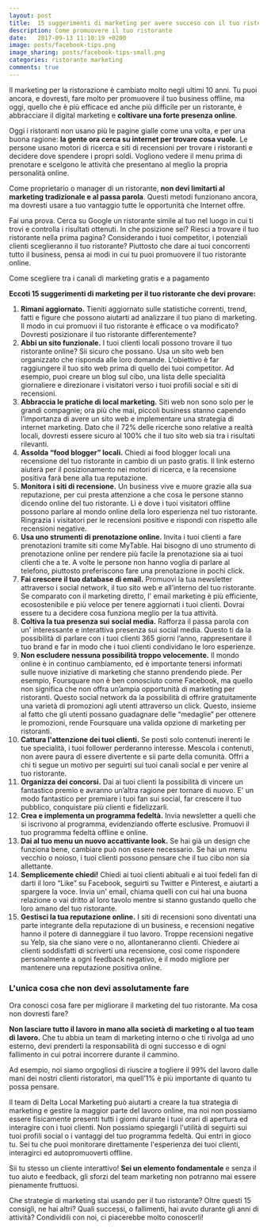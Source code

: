 ```yaml
---
layout: post
title:  15 suggerimenti di marketing per avere succeso con il tuo ristorante
description: Come promuovere il tuo ristorante
date:   2017-09-13 11:10:19 +0200
image: posts/facebook-tips.png
image_sharing: posts/facebook-tips-small.png
categories: ristorante marketing
comments: true
---
```



Il marketing per la ristorazione è cambiato molto negli ultimi 10 anni. Tu puoi ancora, e dovresti, fare molto per promuovere il tuo business offline, ma oggi, quello che è più efficace ed anche più difficile per un ristorante, è abbracciare il digital marketing e **coltivare una forte presenza online**.

Oggi i ristoranti non usano più le pagine gialle come una volta, e per una buona ragione: **la gente ora cerca su internet per trovare cosa vuole**. Le persone usano motori di ricerca e siti di recensioni per trovare i ristoranti e decidere dove spendere i propri soldi. Vogliono vedere il menu prima di prenotare e scelgono le attività che presentano al meglio la propria personalità online.

Come proprietario o manager di un ristorante, **non devi limitarti al marketing tradizionale e al passa parola**. Questi metodi funzionano ancora, ma dovresti usare a tuo vantaggio tutte le opportunità che Internet offre.

Fai una prova. Cerca su Google un ristorante simile al tuo nel luogo in cui ti trovi e controlla i risultati ottenuti. In che posizione sei? Riesci a trovare il tuo ristorante nella prima pagina? Considerando i tuoi competitor, i potenziali clienti sceglieranno il tuo ristorante? Piuttosto che dare ai tuoi concorrenti tutto il business, pensa ai modi in cui tu puoi promuovere il tuo ristorante online.

Come scegliere tra i canali di marketing gratis e a pagamento

**Eccoti 15 suggerimenti di marketing per il tuo ristorante che devi provare:**

1. **Rimani aggiornato.** Tieniti aggiornato sulle statistiche correnti, trend, fatti e figure che possono aiutarti ad analizzare il tuo piano di marketing. Il modo in cui promuovi il tuo ristorante è efficace o va modificato? Dovresti posizionare il tuo ristorante differentemente?
2. **Abbi un sito funzionale.** I tuoi clienti locali possono trovare il tuo ristorante online? Sii sicuro che possano. Usa un sito web ben organizzato che risponda alle loro domande. L'obiettivo è far raggiungere il tuo sito web prima di quello dei tuoi competitor. Ad esempio, puoi creare un blog sul cibo, una lista delle specialità giornaliere e direzionare i visitatori verso i tuoi profili social e siti di recensioni.
3. **Abbraccia le pratiche di local marketing.** Siti web non sono solo per le grandi compagnie; ora più che mai, piccoli business stanno capendo l’importanza di avere un sito web e implementare una strategia di internet marketing. Dato che il 72% delle ricerche sono relative a realtà locali, dovresti essere sicuro al 100% che il tuo sito web sia tra i risultati rilevanti.
4. **Assolda “food blogger” locali.** Chiedi ai food blogger locali una recensione del tuo ristorante in cambio di un pasto gratis. Il link esterno aiuterà per il posizionamento nei motori di ricerca, e la recensione positiva farà bene alla tua reputazione.
5. **Monitora i siti di recensione.** Un business vive e muore grazie alla sua reputazione, per cui presta attenzione a che cosa le persone stanno dicendo online del tuo ristorante. Lì è dove i tuoi visitatori offline possono parlare al mondo online della loro esperienza nel tuo ristorante. Ringrazia i visitatori per le recensioni positive e rispondi con rispetto alle recensioni negative.
6. **Usa uno strumenti di prenotazione online.** Invita i tuoi clienti a fare prenotazioni tramite siti come MyTable. Hai bisogno di uno strumento di prenotazione online per rendere più facile la prenotazione sia ai tuoi clienti che a te. A volte le persone non hanno voglia di parlare al telefono, piuttosto preferiscono fare una prenotazione in pochi click.
7. **Fai crescere il tuo database di email.** Promuovi la tua newsletter attraverso i social network, il tuo sito web e all’interno del tuo ristorante. Se comparato con il marketing diretto, l' email marketing è più efficiente, ecosostenibile e più veloce per tenere aggiornati i tuoi clienti. Dovrai essere tu a decidere cosa funziona meglio per la tua attività.
8. **Coltiva la tua presenza sui social media.** Rafforza il passa parola con un' interessante e interattiva presenza sui social media. Questo ti da la possibilità di parlare con i tuoi clienti 365 giorni l’anno, rappresentare il tuo brand e far in modo che i tuoi clienti condividano le loro esperienze.
9. **Non escludere nessuna possibilità troppo velocemente.** Il mondo online è in continuo cambiamento, ed è importante tenersi informati sulle nuove iniziative di marketing che stanno prendendo piede. Per esempio, Foursquare non è ben conosciuto come Facebook, ma quello non significa che non offra un’ampia opportunità di marketing per ristoranti. Questo social network da la possibilità  di offrire gratuitamente una varietà di promozioni agli utenti attraverso un click. Questo, insieme al fatto che gli utenti possano guadagnare delle “medaglie” per ottenere le promozioni, rende Foursquare una valida opzione di marketing per ristoranti.
10. **Cattura l'attenzione dei tuoi clienti.** Se posti solo contenuti inerenti le tue specialità, i tuoi follower perderanno interesse. Mescola i contenuti, non avere paura di essere divertente e sii parte della comunità. Offri a chi ti segue un motivo per seguirti sui tuoi canali social e per venire al tuo ristorante.
11. **Organizza dei concorsi.** Dai ai tuoi clienti la possibilità di vincere un fantastico premio e avranno un’altra ragione per tornare di nuovo. E' un modo fantastico per premiare i tuoi fan sui social, far crescere il tuo pubblico, conquistare più clienti e fidelizzarli.
12. **Crea e implementa un programma fedeltà.** Invia newsletter a quelli che si iscrivono al programma, evidenziando offerte esclusive. Promuovi il tuo programma fedeltà offline e online.
13. **Dai al tuo menu un nuovo accattivante look.** Se hai già un design che funziona bene, cambiare può non essere necessario. Se hai un menu vecchio o noioso, i tuoi clienti possono pensare che il tuo cibo non sia allettante.
14. **Semplicemente chiedi!** Chiedi ai tuoi clienti abituali e ai tuoi fedeli fan di darti il loro “Like” su Facebook, seguirti su Twitter e Pinterest, e aiutarti a spargere la voce. Invia un' email, chiama quelli con cui hai una buona relazione o vai dritto al loro tavolo mentre si stanno gustando quello che loro amano del tuo ristorante.
15. **Gestisci la tua reputazione online.** I siti di recensioni sono diventati una parte integrante della reputazione di un business, e recensioni negative hanno il potere di danneggiare il tuo lavoro. Troppe recensioni negative su Yelp, sia che siano vere o no, allontaneranno clienti. Chiedere ai clienti soddisfatti di scriverti una recensione, così come rispondere personalmente a ogni feedback negativo, è il modo migliore per mantenere una reputazione positiva online.

### L'unica cosa che non devi assolutamente fare

Ora conosci cosa fare per migliorare il marketing del tuo ristorante. Ma cosa non dovresti fare?

**Non lasciare tutto il lavoro in mano alla società di marketing o al tuo team di lavoro.** Che tu abbia un team di marketing interno o che ti rivolga ad uno esterno, devi prenderti la responsabilità di ogni successo e di ogni fallimento in cui potrai incorrere durante il cammino.

Ad esempio, noi siamo orgogliosi di riuscire a togliere il 99% del lavoro dalle mani dei nostri clienti ristoratori, ma quell’1% è più importante di quanto tu possa pensare.

Il team di Delta Local Marketing può aiutarti a creare la tua strategia di marketing e gestire la maggior parte del lavoro online, ma noi non possiamo essere fisicamente presenti tutti i giorni durante i tuoi orari di apertura ed interagire con i tuoi clienti. Non possiamo spiegargli l'utilità di seguirti sui tuoi profili social o i vantaggi del tuo programma fedeltà. Qui entri in gioco tu. Sei tu che puoi monitorare direttamente l'esperienza dei tuoi clienti, interagirci ed autopromuoverti offline.

Sii tu stesso un cliente interattivo! **Sei un elemento fondamentale** e senza il tuo aiuto e feedback, gli sforzi del team marketing non potranno mai essere pienamente fruttuosi.

Che strategie di marketing stai usando per il tuo ristorante? Oltre questi 15 consigli, ne hai altri? Quali successi, o fallimenti, hai avuto durante gli anni di attività? Condividili con noi, ci piacerebbe molto conoscerli!

